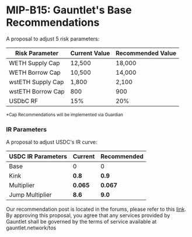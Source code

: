 #  MIP-B15: Gauntlet's Base Recommendations

A proposal to adjust 5 risk parameters:

| Risk Parameter    | Current Value | Recommended Value |
| ----------------- | ------------- | ----------------- |
| WETH Supply Cap   | 12,500        | 18,000            |
| WETH Borrow Cap   | 10,500        | 14,000            |
| wstETH Supply Cap | 1,800         | 2,100             |
| wstETH Borrow Cap | 800           | 900               |
| USDbC RF          | 15%           | 20%               |


<sub> *Cap Recommendations will be implemented via Guardian </sub>

### IR Parameters

A proposal to adjust USDC's IR curve: 

| USDC IR Parameters | Current   | Recommended |
| ------------------ | --------- | ----------- |
| Base               | 0         | 0           |
| Kink               | **0.8**   | **0.9**     |
| Multiplier         | **0.065** | **0.067**   |
| Jump Multiplier    | **8.6**   | **9.0**     |


Our recommendation post is located in the forums, please refer to this [link](https://forum.moonwell.fi/t/gauntlet-s-base-moonbeam-moonriver-recommendations-2024-03-26/841?u=gauntlet). By approving this proposal, you agree that any services provided by Gauntlet shall be governed by the terms of service available at gauntlet.network/tos